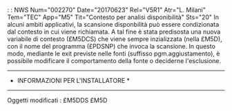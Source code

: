  :  : NWS Num="002270" Date="20170623" Rel="V5R1" Atr="L. Milani" Tem="TEC" App="M5" Tit="Contesto per analisi disponibilità" Sts="20"
In alcuni ambiti applicativi, la scansione disponbilità può essere condizionata dal contesto in cui
viene richiamata.
A tal fine è stata predisosta una nuova variabile di contesto (£M5DCS) che viene sempre inzializzata
(nella £M5D), con il nome del programma (£PDSNP) che invoca la scansione.
In questo modo, mediante le exit previste nelle fonti (suffisso pgm.aggiustamento), è possibile modificare il comportamento della fonte o deciderne l'esclusione.
******************************************
* INFORMAZIONI PER L'INSTALLATORE        *
******************************************
Oggetti modificati : 
£M5DDS
£M5D

